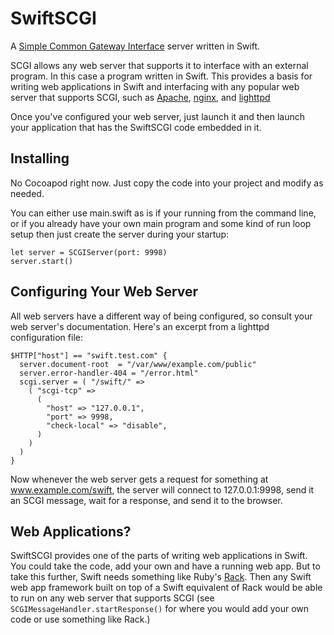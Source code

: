 SwiftSCGI
=========

A [Simple Common Gateway Interface](https://en.wikipedia.org/wiki/Simple_Common_Gateway_Interface) server written in 
Swift.

SCGI allows any web server that supports it to interface with an external program. In this case a program
written in Swift. This provides a basis for writing web applications in Swift and interfacing with any popular web
server that supports SCGI, such as [Apache](https://httpd.apache.org), [nginx](http://nginx.org), and 
[lighttpd](http://redmine.lighttpd.net)

Once you've configured your web server, just launch it and then launch your application that has the SwiftSCGI code
embedded in it.


Installing
----------
No Cocoapod right now. Just copy the code into your project and modify as needed. 

You can either use main.swift as is
if your running from the command line, or if you already have your own main program and some kind of run loop setup 
then just create the server during your startup:

	let server = SCGIServer(port: 9998)
	server.start()


Configuring Your Web Server
---------------------------
All web servers have a different way of being configured, so consult your web server's documentation. 
Here's an excerpt from a lighttpd configuration file:

	$HTTP["host"] == "swift.test.com" {
	  server.document-root  = "/var/www/example.com/public"
	  server.error-handler-404 = "/error.html"
	  scgi.server = ( "/swift/" =>
		( "scgi-tcp" =>
		  (
			"host" => "127.0.0.1",
			"port" => 9998,
			"check-local" => "disable",
		  )
		)
	  )
	}


Now whenever the web server gets a request for something at www.example.com/swift, the server will connect to 
127.0.0.1:9998, send it an SCGI message, wait for a response, and send it to the browser.

Web Applications?
-----------------
SwiftSCGI provides one of the parts of writing web applications in Swift. You could take the code, add your own and
have a running web app. But to take this further, Swift needs something like Ruby's [Rack](http://rack.github.io). 
Then any Swift web app framework built on top of a Swift equivalent of Rack would be able to run on any web server
that supports SCGI (see `SCGIMessageHandler.startResponse()` for where you would add your own code or use something like
Rack.)